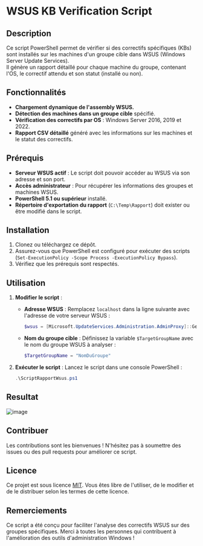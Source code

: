 # WSUS KB Verification Script

## Description
Ce script PowerShell permet de vérifier si des correctifs spécifiques (KBs) sont installés sur les machines d'un groupe cible dans WSUS (Windows Server Update Services).  
Il génère un rapport détaillé pour chaque machine du groupe, contenant l'OS, le correctif attendu et son statut (installé ou non).


## Fonctionnalités
- **Chargement dynamique de l'assembly WSUS.**
- **Détection des machines dans un groupe cible** spécifié.
- **Vérification des correctifs par OS** : Windows Server 2016, 2019 et 2022.
- **Rapport CSV détaillé** généré avec les informations sur les machines et le statut des correctifs.


## Prérequis
- **Serveur WSUS actif** : Le script doit pouvoir accéder au WSUS via son adresse et son port.
- **Accès administrateur** : Pour récupérer les informations des groupes et machines WSUS.
- **PowerShell 5.1 ou supérieur** installé.
- **Répertoire d'exportation du rapport** (`C:\Temp\Rapport`) doit exister ou être modifié dans le script.


## Installation
1. Clonez ou téléchargez ce dépôt.
2. Assurez-vous que PowerShell est configuré pour exécuter des scripts (`Set-ExecutionPolicy -Scope Process -ExecutionPolicy Bypass`).
3. Vérifiez que les prérequis sont respectés.


## Utilisation

1. **Modifier le script** : 
   - **Adresse WSUS** : Remplacez `localhost` dans la ligne suivante avec l'adresse de votre serveur WSUS :
     ```powershell
     $wsus = [Microsoft.UpdateServices.Administration.AdminProxy]::GetUpdateServer("localhost", $False, 8530)
     ```
   - **Nom du groupe cible** : Définissez la variable `$TargetGroupName` avec le nom du groupe WSUS à analyser :
     ```powershell
     $TargetGroupName = "NomDuGroupe"
     ```

2. **Exécuter le script** :
   Lancez le script dans une console PowerShell :
   ```powershell
   .\ScriptRapportWsus.ps1


## Resultat

![image](https://github.com/user-attachments/assets/f3af67df-e248-4db8-9234-6e2381ab6d68)


## Contribuer

Les contributions sont les bienvenues ! N'hésitez pas à soumettre des issues ou des pull requests pour améliorer ce script.


## Licence

Ce projet est sous licence [MIT](LICENSE). Vous êtes libre de l'utiliser, de le modifier et de le distribuer selon les termes de cette licence.


## Remerciements

Ce script a été conçu pour faciliter l'analyse des correctifs WSUS sur des groupes spécifiques. Merci à toutes les personnes qui contribuent à l'amélioration des outils d'administration Windows !

